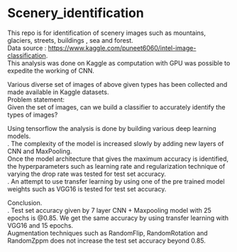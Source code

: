 # Scenery_identification
This repo is for identification of scenery images such as mountains, glaciers, streets, buildings , sea and forest.   
Data source : https://www.kaggle.com/puneet6060/intel-image-classification.  
This analysis was done on Kaggle as computation with GPU was possible to expedite the working of CNN.  
  
Various diverse set of images of above given types has  been collected and made available in Kaggle datasets.   
Problem statement:  
Given the set of images, can we build a classifier to accurately identify the types of images?  
  
Using tensorflow the analysis is done by building various deep learning models.  
. The complexity of the model is increased slowly by adding new layers of CNN and MaxPooling.  
Once the model architecture that gives the maximum accuracy is identified, the hyperparameters such as learning rate and regularization technique of varying the drop rate was tested for test set accuracy.  
. An attempt to use transfer learning by using one of the pre trained model weights such as VGG16 is tested for test set accuracy.    

Conclusion.  
. Test set accuracy given by 7 layer CNN + Maxpooling model with 25 epochs is @0.85. We get the same accuracy by using transfer learning with VGG16 and 15 epochs.  
Augmentation techniques such as RandomFlip, RandomRotation and RandomZppm does not increase the test set accuracy beyond 0.85.  


